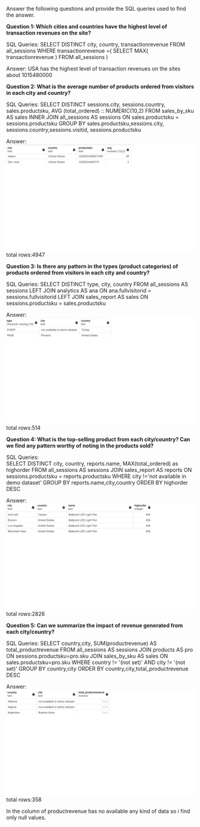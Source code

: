 Answer the following questions and provide the SQL queries used to find the answer.

    
**Question 1: Which cities and countries have the highest level of transaction revenues on the site?**


SQL Queries:    SELECT DISTINCT city,
                        country,
                        transactionrevenue
                          FROM   all_sessions
                              WHERE 
                	             transactionrevenue =(
		                            SELECT
	        		        MAX( transactionrevenue )
	                	FROM
	            		all_sessions
                    	)




Answer: USA has the highest level of transaction revenues on the sites about 1015480000




**Question 2: What is the average number of products ordered from visitors in each city and country?**


SQL Queries:    SELECT DISTINCT 
                         sessions.city,
		                 sessions.country,
		                 sales.productsku,
                      AVG (total_ordered) :: NUMERIC(10,2)
                     FROM sales_by_sku AS sales
		                    INNER JOIN all_sessions AS sessions
		                    ON sales.productsku = sessions.productsku
	                    	GROUP BY sales.productsku,sessions.city,
		                             sessions.country,sessions.visitid, sessions.productsku



Answer: ![alt desc](img/task-2.png)
         total rows:4947




**Question 3: Is there any pattern in the types (product categories) of products ordered from visitors in each city and country?**


SQL Queries:        SELECT DISTINCT type,
                                    city,
				                    country
                                    FROM all_sessions AS sessions
                                    LEFT JOIN analytics AS ana
                                    ON ana.fullvisitorid = sessions.fullvisitorid
                                    LEFT JOIN sales_report AS sales
                                    ON sessions.productsku = sales.productsku




Answer: ![alt desc](img/task-3.png)
        total rows:514




**Question 4: What is the top-selling product from each city/country? Can we find any pattern worthy of noting in the products sold?**


SQL Queries:    
                    SELECT  DISTINCT city,
				country,
				reports.name,
				MAX(total_ordered) as highorder
				FROM all_sessions AS sessions
                     JOIN sales_report AS reports
                ON sessions.productsku = reports.productsku 
                WHERE city !='not available in demo dataset'
                GROUP BY reports.name,city,country
                ORDER BY highorder DESC





Answer:  ![alt desc](img/task-4.png)
         total rows:2826




**Question 5: Can we summarize the impact of revenue generated from each city/country?**

SQL Queries:  SELECT country,city,
                SUM(productrevenue) AS    total_productrevenue
                FROM all_sessions AS sessions
                JOIN products AS pro
				ON sessions.productsku=pro.sku
                JOIN sales_by_sku AS sales
				ON sales.productsku=pro.sku
                WHERE country != '(not set)' AND city != '(not set)'
                GROUP BY country,city
                ORDER BY country,city,total_productrevenue DESC



Answer: ![alt desc](img/task-5.png)
        total rows:358

In the column of productrevenue has no available any kind of data so i find only null values.




